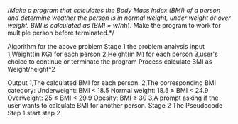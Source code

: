 /*Make a program that calculates the Body Mass Index (BMI) of a person and determine weather the person is
in normal weight, under weight or over weight. BMI is calculated as (BMI = w/h*h). Make the program to
work for multiple person before terminated.*/

Algorithm for the above problem 
Stage 1 the problem analysis 
Input
1,Weight(in KG) for each person
2,Height(in M) for each person 
3,user's choice to continue or terminate the program 
Process
calculate BMI as Weight/height^2

Output
1,The calculated BMI for each person.
2,The corresponding BMI category:
Underweight: BMI < 18.5
Normal weight: 18.5 ≤ BMI < 24.9
Overweight: 25 ≤ BMI < 29.9
Obesity: BMI ≥ 30
3,A prompt asking if the user wants to calculate BMI for another person.
Stage 2 The Pseudocode
Step 1 start
step 2 
